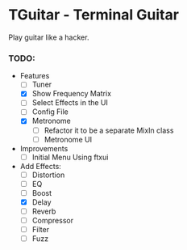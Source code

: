 
# TGuitar - Terminal Guitar

Play guitar like a hacker.

### TODO:

- Features
  - [ ] Tuner
  - [x] Show Frequency Matrix
  - [ ] Select Effects in the UI
  - [ ] Config File
  - [x] Metronome
    - [ ] Refactor it to be a separate MixIn class
    - [ ] Metronome UI
- Improvements
  - [ ] Initial Menu Using ftxui
- Add Effects:
  - [ ] Distortion 
  - [ ] EQ
  - [ ] Boost
  - [x] Delay
  - [ ] Reverb
  - [ ] Compressor
  - [ ] Filter
  - [ ] Fuzz
